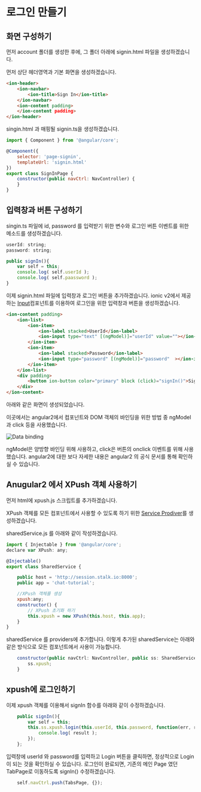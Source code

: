 # 로그인 만들기

## 화면 구성하기

먼저 account 폴더를 생성한 후에, 그 폴더 아래에 signin.html 파일을 생성하겠습니다.

먼저 상단 헤더영역과 기본 화면을 생성하겠습니다.

```html
<ion-header>
	<ion-navbar>
		<ion-title>Sign In</ion-title>
	</ion-navbar>
	<ion-content padding>
	</ion-content padding>
</ion-header>
```	

singin.html 과 매핑될 signin.ts을 생성하겠습니다.

```js
import { Component } from '@angular/core';

@Component({
	selector: 'page-signin',
	templateUrl: 'signin.html'
})
export class SignInPage {
	constructor(public navCtrl: NavController) {
	}
}
```


## 입력창과 버튼 구성하기

singin.ts 파일에 id, password 를 입력받기 위한 변수와 로그인 버튼 이벤트를 위한 메소드를 생성하겠습니다.

```js
userId: string;
password: string;

public signIn(){
	var self = this;
	console.log( self.userId );
	console.log( self.paassword );
}
 ```

이제 signin.html 파일에 입력창과 로그인 버튼을 추가하겠습니다.
ionic v2에서 제공하는 [Input](http://ionicframework.com/docs/v2/components/#stacked-labels)컴포넌트를 이용하여 로그인을 위한 입력창과 버튼을 생성하겠습니다.
	
```html
<ion-content padding>
	<ion-list>
		<ion-item>
			<ion-label stacked>UserId</ion-label>
			<ion-input type="text" [(ngModel)]="userId" value=""></ion-input>
		</ion-item>
		<ion-item>
			<ion-label stacked>Password</ion-label>
			<ion-input type="password" [(ngModel)]="password"  ></ion-input>
		</ion-item>
	</ion-list>
	<div padding>
		<button ion-button color="primary" block (click)="signIn()">Sign In</button>
	</div>
</ion-content>
```

아래와 같은 화면이 생성되었습니다.

이곳에서는 angular2에서 컴포넌트와 DOM 객체의 바인딩을 위한 방법 중 ngModel 과 click 등을 사용했습니다.

![Data binding](http://i0.wp.com/angular.io/resources/images/devguide/architecture/databinding.png?resize=270%2C251&ssl=1)

ngModel은 양방향 바인딩 위해 사용하고, click은 버튼의 onclick 이벤트를 위해 사용했습니다. angular2에 대한 보다 자세한 내용은 angular2 의 공식 문서를 통해 확인하실 수 있습니다.

## Anugular2 에서 XPush 객체 사용하기

먼저 html에 xpush.js 스크립트를 추가하겠습니다.

XPush 객체를 모든 컴포넌트에서 사용할 수 있도록 하기 위한 [Service Prodiver](https://angular.io/docs/ts/latest/guide/ngmodule.html#!#providers)를 생성하겠습니다.

sharedService.js 를 아래와 같이 작성하겠습니다.


```js
import { Injectable } from '@angular/core';
declare var XPush: any;

@Injectable()
export class SharedService {

	public host = 'http://session.stalk.io:8000';
	public app = 'chat-tutorial';

	//XPush 객체를 생성
	xpush:any;
	constructor() {
		// XPush 초기화 하기
		this.xpush = new XPush(this.host, this.app);
	}
}
```

sharedService 를 providers에 추가합니다.
이렇게 추가된 sharedService는 아래와 같은 방식으로 모든 컴포넌트에서 사용이 가능합니다.

```js
	constructor(public navCtrl: NavController, public ss: SharedService) {
		ss.xpush;		
	}
```

## xpush에 로그인하기

이제 xpush 객체를 이용해서 signIn 함수를 아래와 같이 수정하겠습니다.

```js
	public signIn(){
		var self = this;
		this.ss.xpush.login(this.userId, this.password, function(err, result){
			console.log( result );
		});
	};
```

입력창에 userId 와 password를 입력하고 Login 버튼을 클릭하면, 정상적으로 Login이 되는 것을 확인하실 수 있습니다.
로그인이 완료되면, 기존의 메인 Page 였던 TabPage로 이동하도록 signIn() 수정하겠습니다.

```js
	self.navCtrl.push(TabsPage, {});
```